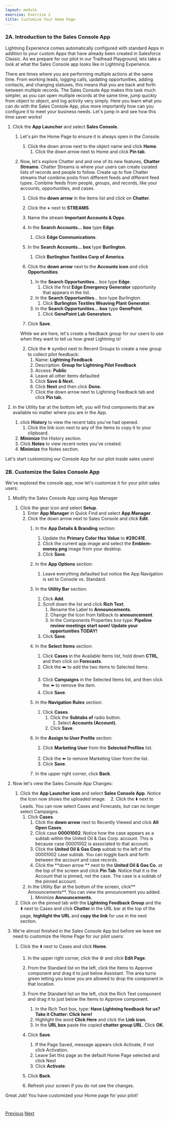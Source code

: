 ```yaml
---
layout: module
exercise: Exercise 2
title: Customize Your Home Page 
---
```


### **2A.  Introduction to the Sales Console App**

Lightning Experience comes automatically configured with standard Apps in addition to your custom Apps that have already been created in Salesforce Classic.  As we prepare for our pilot in our Trailhead Playground, lets take a look at what the Sales Console app looks like in Lightning Experience.  

There are times where you are performing multiple actions at the same time. From working leads, logging calls, updating opportunities, adding contacts, and changing statuses, this means that you are back and forth between multiple records. The Sales Console App makes this task much simpler, as you can open multiple records at the same time, jump quickly from object to object, and log activity very simply. Here you learn what you can do with the Sales Console App, plus more importantly how can you configure it to meet your business needs. Let's jump in and see how this time saver works!

1. Click the **App Launcher** and select **Sales Console.**
    1. Let's pin the Home Page to ensure it is always open in the Console.
        1. Click the down arrow next to the object name and click **Home**.
            1. Click the down arrow next to Home and click **Pin tab**.
    
    2.  Now, let's explore Chatter and and one of its new features, **Chatter Streams**.  Chatter Streams is where your users can create curated lists of records and people to follow. Create up to five Chatter streams that combine posts from different feeds and different feed types. Combine feeds from people, groups, and records, like your accounts, opportunities, and cases.


          1. Click the **down arrow** in the items list and click on **Chatter**.

           1. Click the **+** next to **STREAMS**.
           2. Name the stream **Important Accounts & Opps**.
           3. In the **Search Accounts...** **box** type **Edge**.
              1. Click **Edge Communications**.
           4. In the **Search Accounts... box** type **Burlington**.
              1. Click **Burlington Textiles Corp of America**.
           5. Click the **down arrow** next to the **Accounts icon** and click **Opportunities**.
              1. In the **Search Opportunities**... box type **Edge**.
                 1. Click the first **Edge Emergency Generator** opportunity that appears in the list.
              2. In the **Search Opportunities**... box type Burlington.
                 1. Click **Burlington Textiles Weaving Plant Generator**.
              3. In the **Search Opportunities... box** type **GenePoint**.
                 1. Click **GenePoint Lab Generators**.
           6. Click **Save**.
    
           While we are here, let's create a feedback group for our users to use when they want to tell us how great Lightning is!
           
        2. Click the ➕ symbol next to Recent Groups to create a new group to collect pilot feedback:
            1. Name: **Lightning Feedback**
            2. Description: **Group for Lightning Pilot Feedback**
            3. Access: **Public**
            4. Leave all other items defaulted
            5. Click **Save & Next.**
            6. Click **Next** and then click **Done.**
            7. Click the down arrow next to Lightning Feedback tab and click **Pin tab.**
            
 2. In the Utility bar at the bottom left, you will find components that are available no matter where you are in the App. 
     1. click **History** to view the recent tabs you've had opened.  
        1. Click the link icon next to any of the items to copy it to your clipboard.
     2. **Minimize** the History section.
     3. Click **Notes** to view recent notes you've created.
     4. **Minimize** the Notes section.

Let's start customizing our Console App for our pilot inside sales users!


### **2B. Customize the Sales Console App**

We've explored the console app, now let's customize it for your pilot sales users:

1. Modify the Sales Console App using App Manager
    1. Click the gear icon and select **Setup**.
        1. Enter **App Manager** in Quick Find and select **App Manager**.
        2. Click the down arrow next to Sales Console and click **Edit**.
            1. In the **App Details & Branding** section:
                1. Update the **Primary Color Hex Value** to **#29C41E**.
                2. Click the current app image and select the **Emblem-money.png** image from your desktop.
                3. Click **Save**.
            2. In the **App Options** section:
                1. Leave everything defaulted but notice the App Navigation is set to Console vs. Standard.
            3. In the **Utility Bar** section:
                1.  Click **Add**.
                2. Scroll down the list and click **Rich Text**.
                    1. Rename the Label to **Announcements.**
                    2. Change the Icon from fallback to **announcement**.
                    3. In the Components Properties box type: **Pipeline review meetings start soon! Update your opportunities TODAY!**
                3. Click **Save**.
            4. In the **Select Items** section:
                
                1. Click **Cases** in the Available Items list, hold down **CTRL**, and then click on **Forecasts**.
                
                2. Click the ➡️ to add the two items to Selected Items.
                
                3. Click **Campaigns** in the Selected Items list, and then click the ⬅️ to remove the item.
                4. Click **Save**.
            5. In the **Navigation Rules** section:
                1. Click **Cases**.
                    1. Click the **Subtabs of** radio button.
                        1. Select **Accounts (Account)**.
                    2. Click **Save**.
            6. In the **Assign to User Profile** section:
                1. Click **Marketing User** from the **Selected Profiles** list.
                
                2. Click the ⬅ to remove Marketing User from the list.
                3. Click **Save**.
            7. In the upper right corner, click **Back**.
2. Now let's view the Sales Console App Changes:
    1. Click the **App Launcher icon** and select **Sales Console App**.  Notice the Icon now shows the uploaded image.
    2. Click the ⬇️ next to Leads.  You can now select Cases and Forecasts, but can no longer select Campaigns.
        1. Click **Cases**.
            1. Click the **down arrow** next to Recently Viewed and click **All Open Cases**.
            2. Click case **00001002**.  Notice how the case appears as a subtab within the United Oil & Gas Corp. account.  This is because case 00001002 is associated to that account.  
            3. Click the **United Oil & Gas Corp** subtab to the left of the 00001002 case subtab.  You can toggle back and forth between the account and case records.
            4. Click the **down arrow ** next to the **United Oil & Gas Co.** at the top of the screen and click **Pin Tab**.  Notice that it is the Account that is pinned, not the case.  The case is a subtab of the pinned account.
        2. In the Utility Bar at the bottom of the screen, click** Announcements**.  You can view the announcement you added.
            1. Minimize **Announcements**.
    
    3. Click on the pinned tab with the **Lightning Feedback Group** and the ⬇️ next to Cases and click **Chatter**.in the URL bar at the top of the page, **highlight the URL** and **copy the link** for use in the next section.

4. We're almost finished in the Sales Console App but before we leave we need to customize the Home Page for our pilot users:
    
    1. Click the ⬇️ next to Cases and click **Home**.
       
       1. In the upper right corner, click the ⚙️ and click **Edit Page**.
       
       2. From the Standard list on the left, click the Items to Approve component and drag it to just below Assistant.  The area turns green letting you know you are allowed to drop the component in that location.
       
       3. From the Standard list on the left, click the Rich Text component and drag it to just below the Items to Approve component.
            
            1. In the Rich Text box, type: **Have Lightning feedback for us? Take it Chatter: Click here!**
            2. Highlight the word **Click Here** and click the **Link icon**.
            3. In the **URL box** paste the copied **chatter group URL**.  Click **OK**.
        4. Click **Save**.
            1. If the Page Saved, message appears click Activate, if not click Activation. 
            2. Leave Set this page as the default Home Page selected and click Next
            3. Click **Activate**.
        5. Click **Back**.
        6. Refresh your screen if you do not see the changes.

Great Job! You have customized your Home page for your pilot!


<div class="row" style="margin-top:40px;">
    <div class="col-sm-12">
        <a href="Exercise_d1.html" class="btn btn-default"><i class="glyphicon glyphicon-chevron-left"></i> Previous</a>
        <a href="Exercise_d3.html" class="btn btn-default pull-right">Next <i class="glyphicon glyphicon-chevron-right"></i></a>
    </div>
</div>
